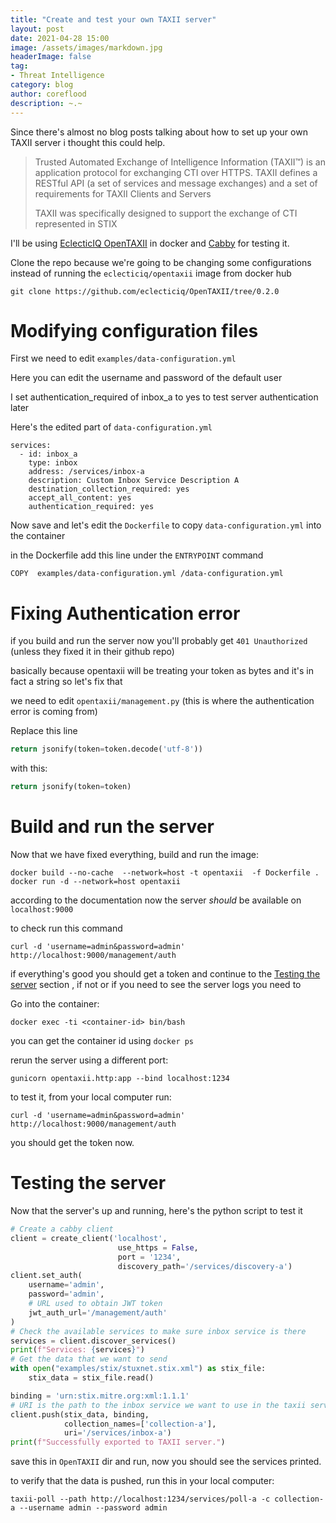 ```yaml
---
title: "Create and test your own TAXII server"
layout: post
date: 2021-04-28 15:00
image: /assets/images/markdown.jpg
headerImage: false
tag:
- Threat Intelligence
category: blog
author: coreflood
description: ~.~
---
```


Since there's almost no blog posts talking about how to set up your own TAXII server i thought this could help.

> Trusted Automated Exchange of Intelligence Information (TAXII™) is an application protocol for exchanging CTI over HTTPS. ​TAXII defines a RESTful API (a set of services and message exchanges) and a set of requirements for TAXII Clients and Servers
> 
> TAXII was specifically designed to support the exchange of CTI represented in STIX

I'll be using [EclecticIQ OpenTAXII](https://github.com/eclecticiq/OpenTAXII) in docker and [Cabby](https://github.com/eclecticiq/cabby) for testing it.

Clone the repo because we're going to be changing some configurations instead of running the `eclecticiq/opentaxii` image from docker hub

`git clone https://github.com/eclecticiq/OpenTAXII/tree/0.2.0` 

# Modifying configuration files

First we need to edit `examples/data-configuration.yml`

Here you can edit the username and password of the default user

I set  authentication_required of inbox_a to yes to test server authentication later

Here's the edited part of `data-configuration.yml`
```
services:
  - id: inbox_a
    type: inbox
    address: /services/inbox-a
    description: Custom Inbox Service Description A
    destination_collection_required: yes
    accept_all_content: yes
    authentication_required: yes
```

Now save and let's edit the `Dockerfile` to copy `data-configuration.yml` into the container

in the Dockerfile add this line under the `ENTRYPOINT` command
```buildoutcfg
COPY  examples/data-configuration.yml /data-configuration.yml	
```

# Fixing Authentication error


if you build and run the server now you'll probably get  ```401 Unauthorized```  (unless they fixed it in their github repo)

basically because opentaxii will be treating your token as bytes and it's in fact a string
so let's fix that

we need to edit ```opentaxii/management.py``` (this is where the authentication error is coming from)

Replace this line

```python
return jsonify(token=token.decode('utf-8'))
```

with this:
```python
return jsonify(token=token)
```


# Build and run the server

Now that we have fixed everything, build and run the image:

```buildoutcfg
docker build --no-cache  --network=host -t opentaxii  -f Dockerfile .
docker run -d --network=host opentaxii
```

according to the documentation now the server *should* be available on `localhost:9000` 

to check run this command 
```
curl -d 'username=admin&password=admin' http://localhost:9000/management/auth
```

if everything's good you should get a token and continue to the [Testing the server](#testing-the-server) section , if not or if you need to see the server logs you need to

Go into the container:

```buildoutcfg
docker exec -ti <container-id> bin/bash
```

you can get the container id using ```docker ps```

rerun the server using a different port:
```
gunicorn opentaxii.http:app --bind localhost:1234
```
to test it, from your local computer run:

```buildoutcfg
curl -d 'username=admin&password=admin' http://localhost:9000/management/auth
```
you should get the token now.


# Testing the server

Now that the server's up and running, here's the python script to test it

```python
# Create a cabby client
client = create_client('localhost',
                        use_https = False,
                        port = '1234',
                        discovery_path='/services/discovery-a')
client.set_auth(
    username='admin',
    password='admin',
    # URL used to obtain JWT token
    jwt_auth_url='/management/auth'
)
# Check the available services to make sure inbox service is there
services = client.discover_services()
print(f"Services: {services}")
# Get the data that we want to send
with open("examples/stix/stuxnet.stix.xml") as stix_file:
    stix_data = stix_file.read()

binding = 'urn:stix.mitre.org:xml:1.1.1'
# URI is the path to the inbox service we want to use in the taxii server
client.push(stix_data, binding,
            collection_names=['collection-a'],
            uri='/services/inbox-a')
print(f"Successfully exported to TAXII server.")
```
save this in `OpenTAXII` dir and run, now you should see the services printed.

to verify that the data is pushed, run this in your local computer:

```taxii-poll --path http://localhost:1234/services/poll-a -c collection-a --username admin --password admin```












